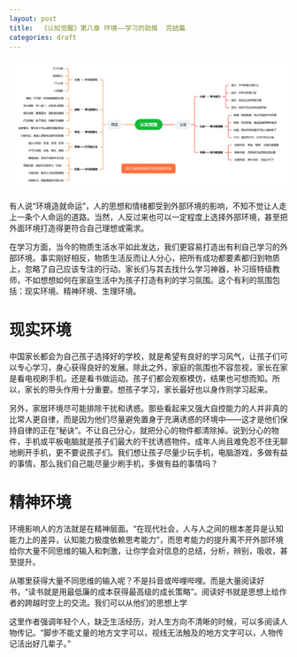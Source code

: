 ```yaml
---
layout: post
title:  《认知觉醒》第八章 环境——学习的助推  完结篇
categories: draft
---
```


![脑图认知觉醒-环境.PNG](/assets/%E8%84%91%E5%9B%BE%E8%AE%A4%E7%9F%A5%E8%A7%89%E9%86%92-%E7%8E%AF%E5%A2%83.PNG)

有人说“环境造就命运”，人的思想和情绪都受到外部环境的影响，不知不觉让人走上一条个人命运的道路。当然，人反过来也可以一定程度上选择外部环境，甚至把外面环境打造得更符合自己理想或需求。

在学习方面，当今的物质生活水平如此发达，我们更容易打造出有利自己学习的外部环境。事实刚好相反，物质生活反而让人分心，把所有成功都要素都归到物质上，忽略了自己应该专注的行动。家长们与其去找什么学习神器，补习班特级教师，不如想想如何在家庭生活中为孩子打造有利的学习氛围。这个有利的氛围包括：现实环境、精神环境、生理环境。

# 现实环境

中国家长都会为自己孩子选择好的学校，就是希望有良好的学习风气，让孩子们可以专心学习，身心获得良好的发展。除此之外，家庭的氛围也不容忽视，家长在家是看电视刷手机，还是看书做运动。孩子们都会观察模仿，结果也可想而知。所以，家长的带头作用十分重要。想孩子学习，家长最好也以身作则学习起来。

另外，家居环境尽可能排除干扰和诱惑。那些看起来又强大自控能力的人并非真的比常人更自律，而是因为他们尽量避免置身于充满诱惑的环境中——这才是他们保持自律的正在“秘诀”。不让自己分心，就把分心的物件都清除掉。说到分心的物件，手机或平板电脑就是孩子们最大的干扰诱惑物件。成年人尚且难免忍不住无聊地刷开手机，更不要说孩子们。我们想让孩子尽量少玩手机，电脑游戏，多做有益的事情，那么我们自己能尽量少刷手机，多做有益的事情吗？

# 精神环境

环境影响人的方法就是在精神层面。“在现代社会，人与人之间的根本差异是认知能力上的差异，认知能力极度依赖思考能力”，而思考能力的提升离不开外部环境给你大量不同思维的输入和刺激，让你学会对信息的总结，分析，辨别，吸收，甚至提升。

从哪里获得大量不同思维的输入呢？不是抖音或哔哩哔哩。而是大量阅读好书，“读书就是用最低廉的成本获得最高级的成长策略”。阅读好书就是思想上给作者的跨越时空上的交流。我们可以从他们的思想上学

这里作者强调年轻个人，缺乏生活经历，对人生方向不清晰的时候，可以多阅读人物传记。“脚步不能丈量的地方文字可以，视线无法触及的地方文字可以，人物传记活出好几辈子。”


<!--stackedit_data:
eyJoaXN0b3J5IjpbMTI3MDI1OTExNywxMzY1MjI0ODI4LDU5ND
EwNTQ5N119
-->